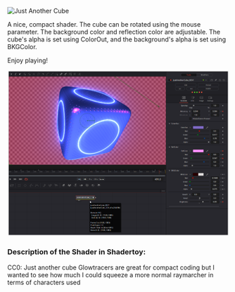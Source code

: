 ![Just Another Cube](JustAnotherCube.gif)

A nice, compact shader. The cube can be rotated using the mouse parameter. The background color and reflection color are adjustable. The cube's alpha is set using ColorOut, and the background's alpha is set using BKGColor.

Enjoy playing!


[![Thumbnail](JustAnotherCube_screenshot.png)](JustAnotherCube.fuse)

### Description of the Shader in Shadertoy:
CC0: Just another cube
 Glowtracers are great for compact coding but I wanted to see how much
 I could squeeze a more normal raymarcher in terms of characters used